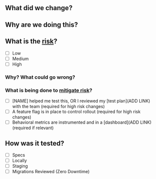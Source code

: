 ## What did we change?

## Why are we doing this?

## What is the [risk](https://ezcater.atlassian.net/wiki/spaces/POL/pages/3287678987/Risk+Levels+Mitigation+Strategies+for+Fulfillment+PRs+WIP#Definitions[hardBreak])?
- [ ] Low
- [ ] Medium
- [ ] High

### Why? What could go wrong?

### What is being done to [mitigate risk](https://ezcater.atlassian.net/wiki/spaces/POL/pages/3287678987/Risk+Levels+Mitigation+Strategies+for+Fulfillment+PRs+WIP#Guidelines-for-Managing-Risk)?
- [ ] [NAME] helped me test this, OR I reviewed my [test plan](ADD LINK) with the team (required for high risk changes)
- [ ] A feature flag is in place to control rollout (required for high risk changes)
- [ ] Behavioral metrics are instrumented and in a [dashboard](ADD LINK) (required if relevant)

## How was it tested?
- [ ] Specs
- [ ] Locally
- [ ] Staging
- [ ] Migrations Reviewed (Zero Downtime)
